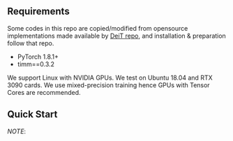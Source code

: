 ## Requirements
Some codes in this repo are copied/modified from opensource implementations made available by [DeiT repo](https://github.com/facebookresearch/deit), and installation & preparation follow that repo.
 - PyTorch 1.8.1+
 - timm==0.3.2 

We support Linux with NVIDIA GPUs. We test on Ubuntu 18.04 and RTX 3090 cards. We use mixed-precision training hence GPUs with Tensor Cores are recommended.

## Quick Start
*NOTE*: 
